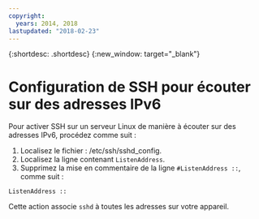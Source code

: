 ```yaml
---
copyright:
  years: 2014, 2018
lastupdated: "2018-02-23"
---
```


{:shortdesc: .shortdesc}
{:new_window: target="_blank"}

# Configuration de SSH pour écouter sur des adresses IPv6

Pour activer SSH sur un serveur Linux de manière à écouter sur des adresses IPv6, procédez comme suit :
1. Localisez le fichier : /etc/ssh/sshd_config.
2. Localisez la ligne contenant `ListenAddress`.
3. Supprimez la mise en commentaire de la ligne `#ListenAddress ::`, comme suit :
```
ListenAddress ::
```

Cette action associe `sshd` à toutes les adresses sur votre appareil.

